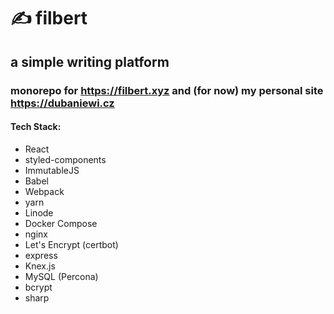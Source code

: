 # ✍️ filbert
## a simple writing platform
### monorepo for https://filbert.xyz and (for now) my personal site https://dubaniewi.cz
#### Tech Stack:
- React
- styled-components
- ImmutableJS
- Babel
- Webpack
- yarn
- Linode
- Docker Compose
- nginx
- Let's Encrypt (certbot)
- express
- Knex.js
- MySQL (Percona)
- bcrypt
- sharp

